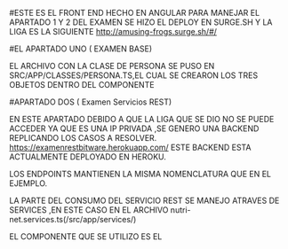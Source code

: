 #ESTE ES EL FRONT END HECHO EN ANGULAR PARA MANEJAR EL APARTADO 1 Y 2 DEL EXAMEN 
SE HIZO EL DEPLOY EN SURGE.SH Y LA LIGA ES LA SIGUIENTE http://amusing-frogs.surge.sh/#/

#EL APARTADO UNO ( EXAMEN BASE)

EL ARCHIVO CON LA CLASE DE PERSONA SE PUSO EN  SRC/APP/CLASSES/PERSONA.TS,EL CUAL SE CREARON LOS TRES OBJETOS DENTRO DEL COMPONENTE <app-prueba-persona>


#APARTADO DOS ( Examen Servicios REST)

EN ESTE APARTADO DEBIDO A QUE LA LIGA QUE SE DIO NO SE PUEDE ACCEDER YA QUE ES UNA IP PRIVADA ,SE GENERO UNA BACKEND REPLICANDO LOS CASOS A RESOLVER.
https://examenrestbitware.herokuapp.com/ ESTE BACKEND ESTA ACTUALMENTE  DEPLOYADO EN HEROKU.

LOS ENDPOINTS MANTIENEN LA MISMA NOMENCLATURA QUE EN EL EJEMPLO.

LA PARTE DEL CONSUMO DEL SERVICIO REST SE MANEJO ATRAVES DE SERVICES ,EN ESTE CASO EN EL ARCHIVO nutri-net.services.ts(/src/app/services/)

EL COMPONENTE QUE SE UTILIZO ES EL <app-prueba-rest>




